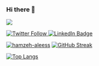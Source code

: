 ### Hi there 👋
<picture>
  <source media="(prefers-color-scheme: dark)" srcset="https://lh3.googleusercontent.com/3Njdo_J5TvvFDWqu1h1gMQtj1O_saeD5_dTOrXj0ORDnxFATK7mp_b-ZPKt86BBKCkjBLKsxK6vjYLBW_KRgzxRUhs-2A_rgjSkAe2IoCZxWkyVdIdUh9tq1b0UvKp6ycPJ9Puau9CG2CnRU2UKQZ8izsitEqNwEoLoJrAcV9aHxIrIBV47Wi_DOnMx2ZxXbn1GGGT4HQSRvu0nQx8Q45NlWusH7WRlimPMtGruVdT56YISFjrwgVpCUlNuL7KEkUegJElagwBlxhnrJV7xhze2TXPg8sV7iUDhcSI3nHx6v3cQMcfCjx7noisxP1qHd2uvWoYOJefgQsGl_JiV0gFE4yMPYdtbK34qtzutvmCA0Zs31y_16BACYYUv7kR0ShzX1vHQ6Rpuqm4YPddUaXBhxIIW56cYnK17a5DeabFRsTwgKnXgQv4nUbLtd0NgEO0xKVt3EShHcgvH2fWudYT1t--qXE5WjMtMDqECnVI_sALHnffAvXF54JL9-G3C5_HkDkiY_aVvY-4FNQzy0bchDsrKeJOigHChYYYfP262OAsNsB_bR7jysHqwPNaaI0vz6swnWVaEOWCR9dvFTDHMJvc8i0Cax2SKmKxwD0Lx2p3iE-yyXHY0J_1T5-fc3UEjWMTvLT91XJ0zN9Vb8dn_ps05MIawmIsaHOpj7Si_xe6lGVr6zpKPHTKy7UjlRPPOVCyvLzX9HWDb1tsmdBpZ2oeXyNAOd7LKTEWYMU9MtMl5H8-4OxGzJ096G-LPJmy6xVOnr66LQY_2329diNQ-QVAwUCf3jUQQAleSZlHK4wrUU_fQt47ar-9e_DIkdOmNdAQ0fG42DK0m1OkfIfl305WC0OOOlMriznd2T9m_WLUmYFLn_NYth26aPDt_9tz6WHG4U8G-mxWFpkNGrZIHeMd-avga_hycdtoZ94TOQePMRk85k5tA4XZI5FmBdtEyuu_SKPECn8Eohoelarw=s328-no?authuser=0">
  <img  src="https://lh3.googleusercontent.com/3Njdo_J5TvvFDWqu1h1gMQtj1O_saeD5_dTOrXj0ORDnxFATK7mp_b-ZPKt86BBKCkjBLKsxK6vjYLBW_KRgzxRUhs-2A_rgjSkAe2IoCZxWkyVdIdUh9tq1b0UvKp6ycPJ9Puau9CG2CnRU2UKQZ8izsitEqNwEoLoJrAcV9aHxIrIBV47Wi_DOnMx2ZxXbn1GGGT4HQSRvu0nQx8Q45NlWusH7WRlimPMtGruVdT56YISFjrwgVpCUlNuL7KEkUegJElagwBlxhnrJV7xhze2TXPg8sV7iUDhcSI3nHx6v3cQMcfCjx7noisxP1qHd2uvWoYOJefgQsGl_JiV0gFE4yMPYdtbK34qtzutvmCA0Zs31y_16BACYYUv7kR0ShzX1vHQ6Rpuqm4YPddUaXBhxIIW56cYnK17a5DeabFRsTwgKnXgQv4nUbLtd0NgEO0xKVt3EShHcgvH2fWudYT1t--qXE5WjMtMDqECnVI_sALHnffAvXF54JL9-G3C5_HkDkiY_aVvY-4FNQzy0bchDsrKeJOigHChYYYfP262OAsNsB_bR7jysHqwPNaaI0vz6swnWVaEOWCR9dvFTDHMJvc8i0Cax2SKmKxwD0Lx2p3iE-yyXHY0J_1T5-fc3UEjWMTvLT91XJ0zN9Vb8dn_ps05MIawmIsaHOpj7Si_xe6lGVr6zpKPHTKy7UjlRPPOVCyvLzX9HWDb1tsmdBpZ2oeXyNAOd7LKTEWYMU9MtMl5H8-4OxGzJ096G-LPJmy6xVOnr66LQY_2329diNQ-QVAwUCf3jUQQAleSZlHK4wrUU_fQt47ar-9e_DIkdOmNdAQ0fG42DK0m1OkfIfl305WC0OOOlMriznd2T9m_WLUmYFLn_NYth26aPDt_9tz6WHG4U8G-mxWFpkNGrZIHeMd-avga_hycdtoZ94TOQePMRk85k5tA4XZI5FmBdtEyuu_SKPECn8Eohoelarw=s328-no?authuser=0">
</picture>
<p>
  <a href="https://twitter.com/HamzehAhmad">
    <img alt="Twitter Follow" src="https://img.shields.io/twitter/follow/HamzehAhmad?style=for-the-badge">
  </a>
    <a href="https://www.linkedin.com/in/hamzeh-aleess"><img src="https://img.shields.io/badge/LinkedIn-blue?style=for-the-badge&logo=linkedin&logoColor=white" alt="LinkedIn Badge"></a>
  </a>
</p>

[![hamzeh-aleess](https://github-readme-stats.vercel.app/api?username=hamzehaleess&show_icons=true&theme=tokyonight&hide_border=true)](https://github.com/hamzeh-aleess/hamzeh-aleess)
[![GitHub Streak](https://streak-stats.demolab.com/?user=hamzehaleess&theme=dark)](https://git.io/streak-stats)

[![Top Langs](https://github-readme-stats.vercel.app/api/top-langs/?username=hamzehaleess&layout=compact)](https://github.com/hamzeh-aleess/hamzeh-aleess)
